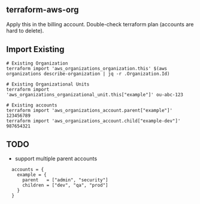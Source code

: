 ## terraform-aws-org
Apply this in the billing account. Double-check terraform plan (accounts are hard to delete).


## Import Existing
```
# Existing Organization
terraform import 'aws_organizations_organization.this' $(aws organizations describe-organization | jq -r .Organization.Id)

# Existing Organizational Units
terraform import 'aws_organizations_organizational_unit.this["example"]' ou-abc-123

# Existing accounts
terraform import 'aws_organizations_account.parent["example"]' 123456789
terraform import 'aws_organizations_account.child["example-dev"]' 987654321
```

## TODO
- support multiple parent accounts
```
  accounts = {
    example = {
      parent   = ["admin", "security"]
      children = ["dev", "qa", "prod"]
    }
  }
```
